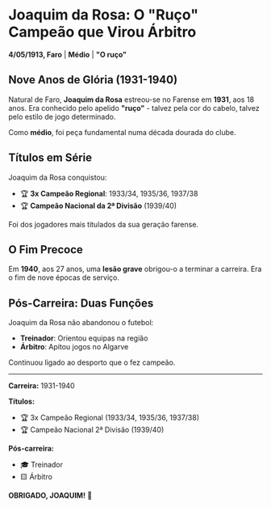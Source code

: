 # Joaquim da Rosa: O "Ruço" Campeão que Virou Árbitro

**4/05/1913, Faro** | **Médio** | **"O ruço"**

## Nove Anos de Glória (1931-1940)

Natural de Faro, **Joaquim da Rosa** estreou-se no Farense em **1931**, aos 18 anos. Era conhecido pelo apelido **"ruço"** - talvez pela cor do cabelo, talvez pelo estilo de jogo determinado.

Como **médio**, foi peça fundamental numa década dourada do clube.

## Títulos em Série

Joaquim da Rosa conquistou:
- 🏆 **3x Campeão Regional**: 1933/34, 1935/36, 1937/38
- 🏆 **Campeão Nacional da 2ª Divisão** (1939/40)

Foi dos jogadores mais titulados da sua geração farense.

## O Fim Precoce

Em **1940**, aos 27 anos, uma **lesão grave** obrigou-o a terminar a carreira. Era o fim de nove épocas de serviço.

## Pós-Carreira: Duas Funções

Joaquim da Rosa não abandonou o futebol:
- **Treinador**: Orientou equipas na região
- **Árbitro**: Apitou jogos no Algarve

Continuou ligado ao desporto que o fez campeão.

---

**Carreira:** 1931-1940

**Títulos:**
- 🏆 3x Campeão Regional (1933/34, 1935/36, 1937/38)
- 🏆 Campeão Nacional 2ª Divisão (1939/40)

**Pós-carreira:**
- 🎓 Treinador
- 🟨 Árbitro

**OBRIGADO, JOAQUIM!** 🦁
